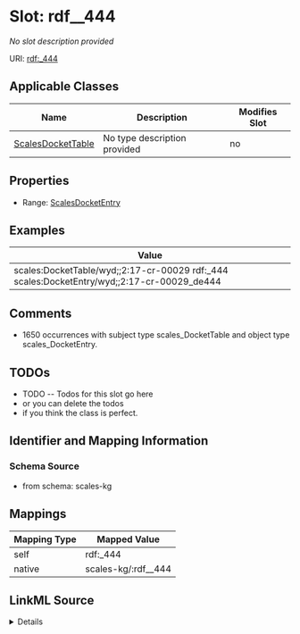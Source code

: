

# Slot: rdf__444


_No slot description provided_





URI: [rdf:_444](http://www.w3.org/1999/02/22-rdf-syntax-ns#_444)



<!-- no inheritance hierarchy -->





## Applicable Classes

| Name | Description | Modifies Slot |
| --- | --- | --- |
| [ScalesDocketTable](../classes/ScalesDocketTable.md) | No type description provided |  no  |







## Properties

* Range: [ScalesDocketEntry](../classes/ScalesDocketEntry.md)






## Examples

| Value |
| --- |
| scales:DocketTable/wyd;;2:17-cr-00029 rdf:_444 scales:DocketEntry/wyd;;2:17-cr-00029_de444 |

## Comments

* 1650 occurrences with subject type scales_DocketTable and object type scales_DocketEntry.

## TODOs

* TODO -- Todos for this slot go here
* or you can delete the todos
* if you think the class is perfect.

## Identifier and Mapping Information







### Schema Source


* from schema: scales-kg




## Mappings

| Mapping Type | Mapped Value |
| ---  | ---  |
| self | rdf:_444 |
| native | scales-kg/:rdf__444 |




## LinkML Source

<details>
```yaml
name: rdf__444
description: No slot description provided
todos:
- TODO -- Todos for this slot go here
- or you can delete the todos
- if you think the class is perfect.
comments:
- 1650 occurrences with subject type scales_DocketTable and object type scales_DocketEntry.
examples:
- value: scales:DocketTable/wyd;;2:17-cr-00029 rdf:_444 scales:DocketEntry/wyd;;2:17-cr-00029_de444
from_schema: scales-kg
rank: 1000
slot_uri: rdf:_444
alias: rdf__444
domain_of:
- scales_DocketTable
range: scales_DocketEntry

```
</details>